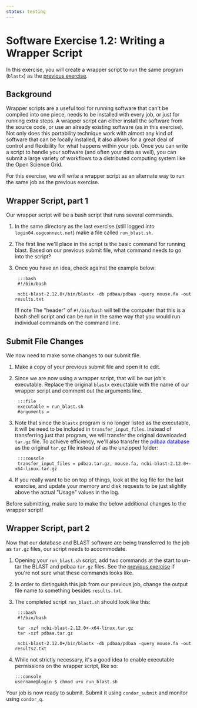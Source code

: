 ```yaml
---
status: testing
---
```


<style type="text/css"> pre em { font-style: normal; background-color: yellow; } pre strong { font-style: normal; font-weight: bold; color: #008; } </style>

Software Exercise 1.2: Writing a Wrapper Script
============================================================

In this exercise, you will create a wrapper script to run the same program (`blastx`) as the [previous exercise](../part1-ex1-download).

Background
----------

Wrapper scripts are a useful tool for running software that can't be compiled into one piece, needs to be installed with every job, or just for running extra steps.  A wrapper script can either install the software from the source code, or use an already existing software (as in this exercise). Not only does this portability technique work with almost any kind of software that can be locally installed, it also allows for a great deal of control and flexibility for what happens within your job. Once you can write a script to handle your software (and often your data as well), you can submit a large variety of workflows to a distributed computing system like the Open Science Grid.

For this exercise, we will write a wrapper script as an alternate way to run the same job as the previous exercise. 

Wrapper Script, part 1
----------------------

Our wrapper script will be a bash script that runs several commands.

1. In the same directory as the last exercise (still logged into `login04.osgconnect.net`) make a file called `run_blast.sh`. 

1. The first line we'll place in the script is the basic command for running blast. Based on our previous submit file, what command needs to go into the script? 

1. Once you have an idea, check against the example below:  

        :::bash
        #!/bin/bash
        
        ncbi-blast-2.12.0+/bin/blastx -db pdbaa/pdbaa -query mouse.fa -out results.txt 


	!!! note 
		The "header" of `#!/bin/bash` will tell the computer that this is a bash shell script and can be run in the same way that  you would run individual commands on the command line.

Submit File Changes
-------------------

We now need to make some changes to our submit file.

1. Make a copy of your previous submit file and open it to edit. 

1. Since we are now using a wrapper script, that will be our job's executable. Replace the original `blastx` exeuctable with the name of our wrapper script and comment out the arguments line.  

        :::file
        executable = run_blast.sh 
        #arguments = 

1. Note that since the `blastx` program is no longer listed as the executable, it will be need to be included in `transfer_input_files`. Instead of transferring just that program, we will transfer the original downloaded `tar.gz` file. To achieve efficiency, we'll also transfer the <span style="color:BLUE">pdbaa database</span> as the original `tar.gz` file instead of as the unzipped folder: 

        :::console
        transfer_input_files = pdbaa.tar.gz, mouse.fa, ncbi-blast-2.12.0+-x64-linux.tar.gz

1. If you really want to be on top of things, look at the log file for the last exercise, and update your memory and disk requests to be just slightly above the actual "Usage" values in the log. 

Before submitting, make sure to make the below additional changes to the wrapper script!

Wrapper Script, part 2
----------------------

Now that our database and BLAST software are being transferred to the job as `tar.gz` files, our script needs to accommodate.

1. Opening your `run_blast.sh` script, add two commands at the start to un-tar the BLAST and pdbaa `tar.gz` files. See the [previous exercise](../part1-ex1-download) if you're not sure what these commands looks like. 

1. In order to distinguish this job from our previous job, change the output file name to something besides `results.txt`. 

1. The completed script `run_blast.sh` should look like this: 

        :::bash
        #!/bin/bash
        
        tar -xzf ncbi-blast-2.12.0+-x64-linux.tar.gz 
        tar -xzf pdbaa.tar.gz

        ncbi-blast-2.12.0+/bin/blastx -db pdbaa/pdbaa -query mouse.fa -out results2.txt

1.  While not strictly necessary, it's a good idea to enable executable permissions on the wrapper script, like so: 

        :::console
        username@login $ chmod u+x run_blast.sh

Your job is now ready to submit. Submit it using `condor_submit` and monitor using `condor_q`.
